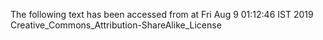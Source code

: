 The following text has been accessed from at Fri Aug 9 01:12:46 IST 2019
Creative_Commons_Attribution-ShareAlike_License
